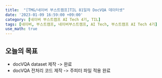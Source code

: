 ```yaml
---
title:  "[TMG/네이버 부스트캠프]TIL 81일차 DocVQA 데이터셋"
date: '2023-01-09 16:59:00 +09:00'
category: [네이버 부스트캠프 AI Tech 4기, TIL]
tags: [네이버, 부스트캠프, 네이버부스트캠프, AI Tech, 부스트캠프 AI Tech 4기]
use_math: true
---
```


## 오늘의 목표
- docVQA dataset 제작 -> 완료
- docVQA 전처리 코드 제작 -> 주피터 파일 적용 완료